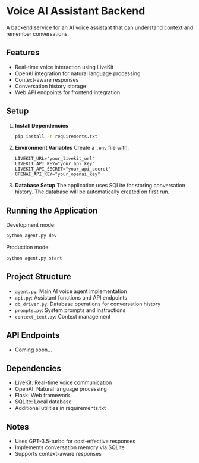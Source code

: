 # Voice AI Assistant Backend

A backend service for an AI voice assistant that can understand context and remember conversations.

## Features

- Real-time voice interaction using LiveKit
- OpenAI integration for natural language processing
- Context-aware responses
- Conversation history storage
- Web API endpoints for frontend integration

## Setup

1. **Install Dependencies**
   ```bash
   pip install -r requirements.txt
   ```

2. **Environment Variables**
   Create a `.env` file with:
   ```
   LIVEKIT_URL="your_livekit_url"
   LIVEKIT_API_KEY="your_api_key"
   LIVEKIT_API_SECRET="your_api_secret"
   OPENAI_API_KEY="your_openai_key"
   ```

3. **Database Setup**
   The application uses SQLite for storing conversation history. The database will be automatically created on first run.

## Running the Application

Development mode:
```bash
python agent.py dev
```

Production mode:
```bash
python agent.py start
```

## Project Structure

- `agent.py`: Main AI voice agent implementation
- `api.py`: Assistant functions and API endpoints
- `db_driver.py`: Database operations for conversation history
- `prompts.py`: System prompts and instructions
- `context_text.py`: Context management

## API Endpoints

- Coming soon...

## Dependencies

- LiveKit: Real-time voice communication
- OpenAI: Natural language processing
- Flask: Web framework
- SQLite: Local database
- Additional utilities in requirements.txt

## Notes

- Uses GPT-3.5-turbo for cost-effective responses
- Implements conversation memory via SQLite
- Supports context-aware responses 